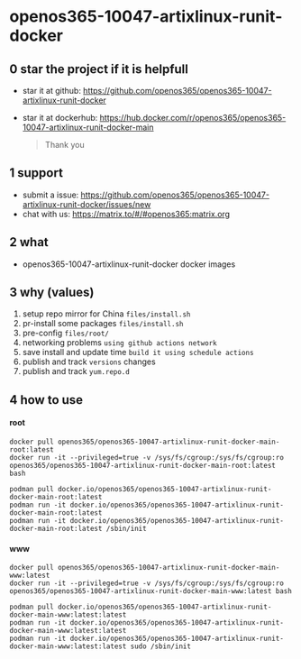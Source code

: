 # openos365-10047-artixlinux-runit-docker

## 0 star the project if it is helpfull

* star it at github: https://github.com/openos365/openos365-10047-artixlinux-runit-docker
* star it at dockerhub: https://hub.docker.com/r/openos365/openos365-10047-artixlinux-runit-docker-main

  > Thank you

## 1 support

* submit a issue: https://github.com/openos365/openos365-10047-artixlinux-runit-docker/issues/new
* chat with us: https://matrix.to/#/#openos365:matrix.org

## 2 what

* openos365-10047-artixlinux-runit-docker docker images
  
## 3 why (values)

1. setup repo mirror for China `files/install.sh`
1. pr-install some packages `files/install.sh`
1. pre-config `files/root/`
1. networking problems `using github actions network`
1. save install and update time `build it using schedule actions`
1. publish and track `versions` changes
1. publish and track `yum.repo.d`

## 4 how to use

#### root
```
docker pull openos365/openos365-10047-artixlinux-runit-docker-main-root:latest
docker run -it --privileged=true -v /sys/fs/cgroup:/sys/fs/cgroup:ro openos365/openos365-10047-artixlinux-runit-docker-main-root:latest bash

podman pull docker.io/openos365/openos365-10047-artixlinux-runit-docker-main-root:latest
podman run -it docker.io/openos365/openos365-10047-artixlinux-runit-docker-main-root:latest
podman run -it docker.io/openos365/openos365-10047-artixlinux-runit-docker-main-root:latest /sbin/init
```
#### www

```
docker pull openos365/openos365-10047-artixlinux-runit-docker-main-www:latest
docker run -it --privileged=true -v /sys/fs/cgroup:/sys/fs/cgroup:ro openos365/openos365-10047-artixlinux-runit-docker-main-www:latest bash

podman pull docker.io/openos365/openos365-10047-artixlinux-runit-docker-main-www:latest:latest
podman run -it docker.io/openos365/openos365-10047-artixlinux-runit-docker-main-www:latest:latest
podman run -it docker.io/openos365/openos365-10047-artixlinux-runit-docker-main-www:latest:latest sudo /sbin/init
```
